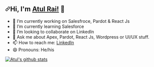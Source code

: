 <h2 dir="auto"><a class="anchor" aria-hidden="true"><svg class="octicon octicon-link" viewBox="0 0 16 16" version="1.1" width="16" height="16" aria-hidden="true"><path fill-rule="evenodd" d="M7.775 3.275a.75.75 0 001.06 1.06l1.25-1.25a2 2 0 112.83 2.83l-2.5 2.5a2 2 0 01-2.83 0 .75.75 0 00-1.06 1.06 3.5 3.5 0 004.95 0l2.5-2.5a3.5 3.5 0 00-4.95-4.95l-1.25 1.25zm-4.69 9.64a2 2 0 010-2.83l2.5-2.5a2 2 0 012.83 0 .75.75 0 001.06-1.06 3.5 3.5 0 00-4.95 0l-2.5 2.5a3.5 3.5 0 004.95 4.95l1.25-1.25a.75.75 0 00-1.06-1.06l-1.25 1.25a2 2 0 01-2.83 0z"></path></svg></a>Hi, I'm <a href="https://theatulrai.com/" rel="nofollow">Atul Rai!</a> <g-emoji class="g-emoji" alias="wave">👋</g-emoji></h2>

- 🔭 I’m currently working on Salesfroce, Pardot & React Js
- 🌱 I’m currently learning Salesforce
- 👯 I’m looking to collaborate on LinkedIn <!-- - 🤔 I’m looking for help with -->
- 💬 Ask me about Apex, Pardot, React Js, Wordpress or UI/UX stuff.
- 📫 How to reach me: <a href="https://www.linkedin.com/company/cloudanalogy" rel="nofollow">LinkedIn</a>
- 😄 Pronouns: He/his

<a href="https://github.com/atulongithub">
  <img align="center" src="https://github-readme-stats.vercel.app/api/top-langs/?username=atulongithub&theme=light&hide_langs_below=1" alt="Atul's github stats" data-canonical-src="https://github-readme-stats.vercel.app/api/top-langs/?username=atulongithub&theme=light&hide_langs_below=1" style="max-width: 100%;">
</a>
<!-- <img src="https://github-readme-stats.vercel.app/api/top-langs/?username=atulongithub&theme=light&hide_langs_below=1" /> -->
